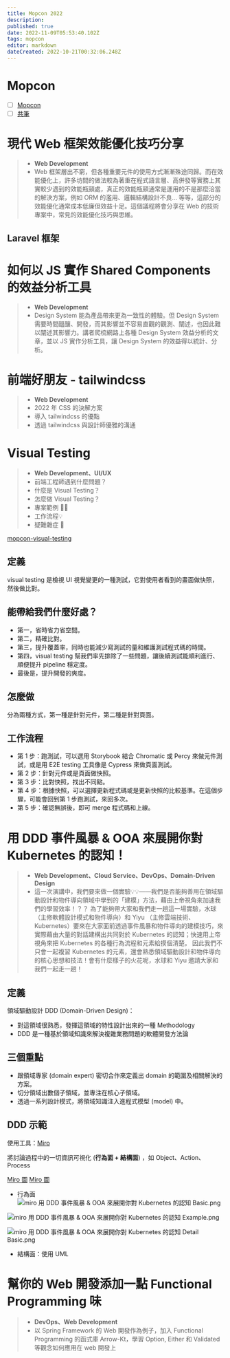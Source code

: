 ```yaml
---
title: Mopcon 2022
description: 
published: true
date: 2022-11-09T05:53:40.102Z
tags: mopcon
editor: markdown
dateCreated: 2022-10-21T00:32:06.248Z
---
```


# Mopcon
- [ ] [Mopcon](https://mopcon.org/2022/)
- [ ] [共筆](https://hackmd.io/@mopcon/2022/https%3A%2F%2Fmopcon.org%2F2022%2Fschedule%2F)

# 現代 Web 框架效能優化技巧分享
> - **Web Development**
> - Web 框架層出不窮，但各種重要元件的使用方式漸漸殊途同歸。而在效能優化上，許多坊間的做法較為著重在程式語言層、高併發等實務上其實較少遇到的效能瓶頸處，真正的效能瓶頸通常是運用的不是那麼洽當的解決方案，例如 ORM 的濫用、邏輯結構設計不良... 等等，這部分的效能優化通常成本低廉但效益十足。這個議程將會分享在 Web 的技術專案中，常見的效能優化技巧與思維。

## Laravel 框架       

# 如何以 JS 實作 Shared Components 的效益分析工具
> - **Web Development**
> - Design System 能為產品帶來更為一致性的體驗。但 Design System 需要時間醞釀、開發，而其影響並不容易直觀的觀測、闡述，也因此難以闡述其影響力。講者爬梳網路上各種 Design System 效益分析的文章，並以 JS 實作分析工具，讓 Design System 的效益得以統計、分析。


# 前端好朋友 - tailwindcss
> - **Web Development**
> - 2022 年 CSS 的決解方案
> - 導入 tailwindcss 的優點
> - 透過 tailwindcss 與設計師優雅的溝通


# Visual Testing
> - **Web Development、UI/UX**
> - 前端工程師遇到什麼問題？
> - 什麼是 Visual Testing？
> - 怎麼做  Visual Testing？
> - 專案範例 👏🏻
> - 工作流程💡
> - 疑難雜症 🤔

[mopcon-visual-testing](https://www.cythilya.tw/2022/10/15/mopcon-visual-testing/)

## 定義
visual testing 是檢視 UI 視覺變更的一種測試，它對使用者看到的畫面做快照，然後做比對。

## 能帶給我們什麼好處？
- 第一，省時省力省空間。
- 第二，精確比對。
- 第三，提升覆蓋率，同時也能減少寫測試的量和維護測試程式碼的時間。
- 第四，visual testing 幫我們率先排除了一些問題，讓後續測試能順利進行、順便提升 pipeline 穩定度。
- 最後是，提升開發的爽度。

## 怎麼做
分為兩種方式，第一種是針對元件，第二種是針對頁面。

## 工作流程
- 第 1 步：跑測試，可以選用 Storybook 結合 Chromatic 或 Percy 來做元件測試，或是用 E2E testing 工具像是 Cypress 來做頁面測試。
- 第 2 步：針對元件或是頁面做快照。
- 第 3 步：比對快照，找出不同點。
- 第 4 步：根據快照，可以選擇更新程式碼或是更新快照的比較基準。在這個步驟，可能會回到第 1 步跑測試，來回多次。
- 第 5 步：確認無誤後，即可 merge 程式碼和上線。

# 用 DDD 事件風暴 & OOA 來展開你對 Kubernetes 的認知！
> - **Web Development、Cloud Service、DevOps、Domain-Driven Design**
> - 這一次演講中，我們要來做一個實驗💡💡——我們是否能夠善用在領域驅動設計和物件導向領域中學到的「建模」方法，藉由上帝視角來加速我們的學習效率！？？
為了能夠帶大家和我們走一趟這一場實驗，水球（主修軟體設計模式和物件導向）和 Yiyu （主修雲端技術、Kubernetes）要來在大家面前透過事件風暴和物件導向的建模技巧，來實際藉由大量的對話建構出共同對於 Kubernetes 的認知；快速用上帝視角來把 Kubernetes 的各種行為流程和元素給摸個清楚。
因此我們不只會一起複習 Kubernetes 的元素，還會熟悉領域驅動設計和物件導向的核心思想和技法！會有什麼樣子的火花呢，水球和 Yiyu 邀請大家和我們一起走一趟！

## 定義
領域驅動設計 DDD (Domain-Driven Design)：
- 對這領域很熟悉，發揮這領域的特性設計出來的一種 Methodology
- DDD 是一種基於領域知識來解決複雜業務問題的軟體開發方法論

## 三個重點
- 跟領域專家 (domain expert) 密切合作來定義出 domain 的範圍及相關解決的方案。
- 切分領域出數個子領域，並專注在核心子領域。
- 透過一系列設計模式，將領域知識注入進程式模型 (model) 中。

## DDD 示範
使用工具：[Miro](https://miro.com/app/dashboard/)

將討論過程中的一切資訊可視化 (**行為面 + 結構面**) ，如 Object、Action、Process

[Miro 圖](https://miro.com/app/board/uXjVPLAuuZI=/)
[Miro 圖](https://miro.com/app/board/uXjVPF_1HJ4=/)

- 行為面
![miro 用 DDD 事件風暴 & OOA 來展開你對 Kubernetes 的認知 Basic.png](http://192.168.25.60:8000/files/file_storage/09464722.jpg)

![miro 用 DDD 事件風暴 & OOA 來展開你對 Kubernetes 的認知 Example.png](http://192.168.25.60:8000/files/file_storage/3eb7166b.jpg)

![miro 用 DDD 事件風暴 & OOA 來展開你對 Kubernetes 的認知 Detail Basic.png](http://192.168.25.60:8000/files/file_storage/21a01a61.jpg)

- 結構面：使用 UML
# 幫你的 Web 開發添加一點 Functional Programming 味
> - **DevOps、Web Development**
> - 以 Spring Framework 的 Web 開發作為例子，加入 Functional Programming 的函式庫 Arrow-Kt，學習 Option, Either 和 Validated 等觀念如何應用在 web 開發上